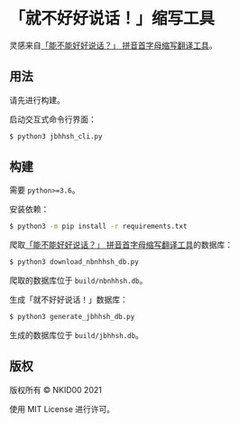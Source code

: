 # 「就不好好说话！」缩写工具

灵感来自[「能不能好好说话？」 拼音首字母缩写翻译工具](https://github.com/itorr/nbnhhsh)。

## 用法

请先进行构建。

启动交互式命令行界面：

```sh
$ python3 jbhhsh_cli.py
```

## 构建

需要 `python>=3.6`。

安装依赖：

```sh
$ python3 -m pip install -r requirements.txt
```

爬取[「能不能好好说话？」 拼音首字母缩写翻译工具](https://github.com/itorr/nbnhhsh)的数据库：

```sh
$ python3 download_nbnhhsh_db.py
```

爬取的数据库位于 `build/nbnhhsh.db`。

生成「就不好好说话！」数据库：

```sh
$ python3 generate_jbhhsh_db.py
```

生成的数据库位于 `build/jbhhsh.db`。

## 版权

版权所有 © NKID00 2021

使用 MIT License 进行许可。
